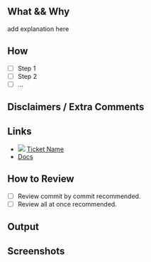 ## What && Why
add explanation here

## How
- [ ] Step 1
- [ ] Step 2
- [ ] ...

## Disclaimers / Extra Comments
<!--- remove if necessary --->

## Links
- ![](https://github.trello.services/images/mini-trello-icon.png) [Ticket Name](https://trello.com/XXXXXX)
- [Docs](foo.com)

## How to Review
- [ ] Review commit by commit recommended.
- [ ] Review all at once recommended.

## Output
<!--- migration outputs or similar --->
<!--- remove if necessary --->

## Screenshots
<!--- remove if necessary --->
